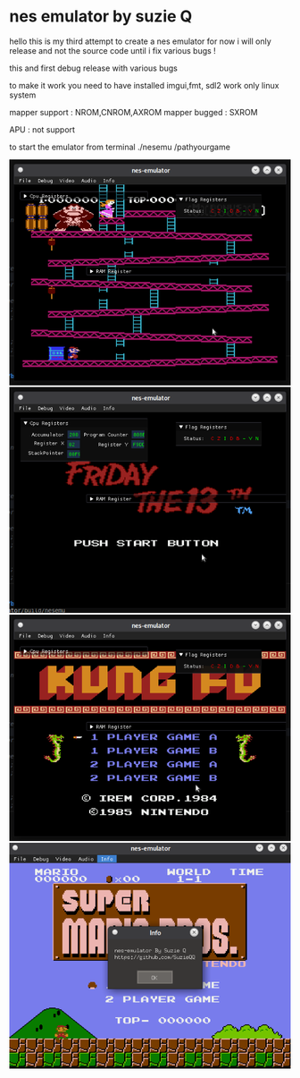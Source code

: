 # nes emulator by suzie Q

hello this is my third attempt to create a nes emulator for now i will only release and not the source code until i fix various bugs !

this and first debug release with various bugs 

to make it work you need to have installed imgui,fmt, sdl2 work only linux system

mapper support : NROM,CNROM,AXROM
mapper bugged : SXROM

APU : not support


to start the emulator from terminal ./nesemu /pathyourgame

 ![Screenshot 1](https://github.com/SuzieQQ/nes-emulator-suzie-Q/blob/main/images/donkeykong.png)
 ![Screenshot 2](https://github.com/SuzieQQ/nes-emulator-suzie-Q/blob/main/images/friday.png)
 ![Screenshot 3](https://github.com/SuzieQQ/nes-emulator-suzie-Q/blob/main/images/kungfu.png)
 ![Screenshot 4](https://github.com/SuzieQQ/nes-emulator-suzie-Q/blob/main/images/supermario.png)
 
